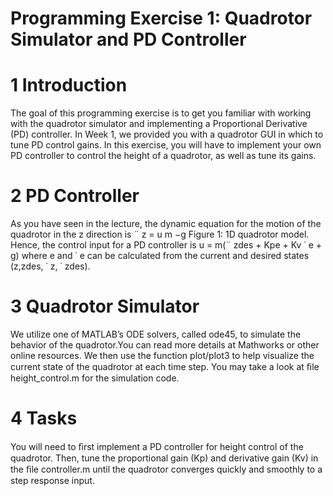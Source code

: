 # Programming Exercise 1: Quadrotor Simulator and PD Controller

# 1 Introduction
The goal of this programming exercise is to get you familiar with working with the quadrotor simulator and implementing a Proportional Derivative (PD) controller. In Week 1, we provided you with a quadrotor GUI in which to tune PD control gains. In this exercise, you will have to implement your own PD controller to control the height of a quadrotor, as well as tune its gains.

# 2 PD Controller
As you have seen in the lecture, the dynamic equation for the motion of the quadrotor in the z direction is ¨ z = u m −g
Figure 1: 1D quadrotor model.
Hence, the control input for a PD controller is
u = m(¨ zdes + Kpe + Kv ˙ e + g)
where e and ˙ e can be calculated from the current and desired states (z,zdes, ˙ z, ˙ zdes).

# 3 Quadrotor Simulator
We utilize one of MATLAB’s ODE solvers, called ode45, to simulate the behavior of the quadrotor.You can read more details at Mathworks or other online resources. We then use the function plot/plot3 to help visualize the current state of the quadrotor at each time step. You may take a look at ﬁle height_control.m for the simulation code.

# 4 Tasks
You will need to ﬁrst implement a PD controller for height control of the quadrotor. Then, tune the proportional gain (Kp) and derivative gain (Kv) in the ﬁle controller.m until the quadrotor converges quickly and smoothly to a step response input.
